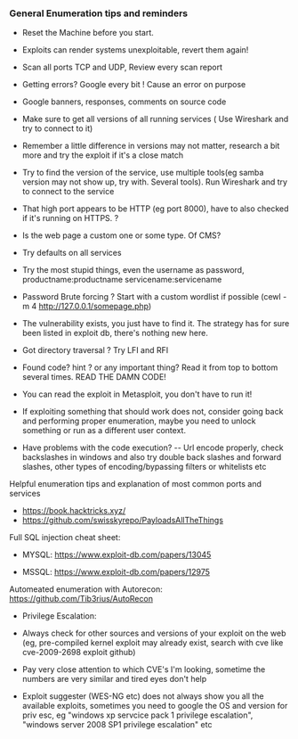 ### General Enumeration tips and reminders

- Reset the Machine before you start. 

- Exploits can render systems unexploitable, revert them again!

- Scan all ports TCP and UDP, Review every scan report

- Getting errors? Google every bit ! Cause an error on purpose

- Google banners, responses, comments on source code 

- Make sure to get all versions of all running services ( Use Wireshark and try to connect to it)

- Remember a little difference in versions may not matter, research a bit more and try the exploit if it's a close match

- Try to find the version of the service, use multiple tools(eg samba version may not show up, try with. Several tools). Run Wireshark and try to connect to the service

- That high port appears to be HTTP (eg port 8000), have to also checked if it's running on HTTPS. ?

- Is the web page a custom one or some type. Of CMS?

- Try defaults on all services

- Try the most stupid things, even the username as password, productname:productname servicename:servicename

- Password Brute forcing ? Start with a custom wordlist if possible (cewl -m 4 http://127.0.0.1/somepage.php)

- The vulnerability exists, you just have to find it. The strategy has for sure been listed in exploit db, there's nothing new here.

- Got directory traversal ? Try LFI and RFI

- Found code? hint ? or any important thing? Read it from top to bottom several times. READ THE DAMN CODE!

- You can read the exploit in Metasploit, you don't have to run it!

- If exploiting something that should work does not, consider going back and performing proper enumeration, maybe you need to unlock something or run as a different user context.

- Have problems with the code execution? -- Url encode properly, check backslashes in windows and also try double back slashes and forward slashes, other types of encoding/bypassing filters or whitelists etc

Helpful enumeration tips and explanation of most common ports and services

- https://book.hacktricks.xyz/
- https://github.com/swisskyrepo/PayloadsAllTheThings

Full SQL injection cheat sheet:

- MYSQL: https://www.exploit-db.com/papers/13045

- MSSQL: https://www.exploit-db.com/papers/12975

Automeated enumeration with Autorecon: https://github.com/Tib3rius/AutoRecon

- Privilege Escalation:

- Always check for other sources and versions of your exploit on the web (eg, pre-compiled kernel exploit may already exist, search with cve like cve-2009-2698 exploit github)

-  Pay very close attention to which CVE's I'm looking, sometime the numbers are very similar and tired eyes don't help

- Exploit suggester (WES-NG etc) does not always show you all the available exploits, sometimes you need to google the OS and version for priv esc, eg "windows xp servcice pack 1 privilege escalation", "windows server 2008 SP1 privilege escalation" etc
